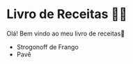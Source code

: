 # Livro de Receitas :man_cook:

Olá! Bem vindo ao meu livro de receitas:call_me_hand:

- Strogonoff de Frango
- Pavê
